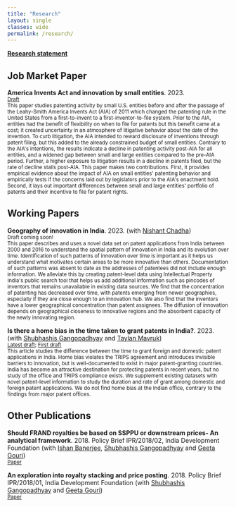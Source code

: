 ```yaml
---
title: "Research"
layout: single
classes: wide
permalink: /research/
---
```


[**Research statement**](https://satyaki4.github.io/files/research_statement_satyaki.pdf)

## Job Market Paper

**America Invents Act and innovation by small entities**. 2023.
<br/><small>[Draft](https://satyaki4.github.io/files/JMP_satyaki.pdf)</small><br>
<small>
This paper studies patenting activity by small U.S. entities before and after the passage of the Leahy-Smith America Invents Act (AIA) of 2011 which changed the patenting rule in the United States from a first-to-invent to a first-inventor-to-file system. Prior to the AIA, entities had the benefit of flexibility on when to file for patents but this benefit came at a cost; it created uncertainty in an atmosphere of litigative behavior about the date of the invention. To curb litigation, the AIA intended to reward disclosure of inventions through patent filing, but this added to the already constrained budget of small entities. Contrary to the AIA's intentions, the results indicate a decline in patenting activity post-AIA for all entities, and a widened gap between small and large entities compared to the pre-AIA period. Further, a higher exposure to litigation results in a decline in patents filed, but the rate of decline stalls post-AIA. This paper makes two contributions. First, it provides empirical evidence about the impact of AIA on small entities' patenting behavior and empirically tests if the concerns laid out by legislators prior to the AIA's enactment hold. Second, it lays out important differences between small and large entities' portfolio of patents and their incentive to file for patent rights.
</small>

## Working Papers
**Geography of innovation in India**. 2023. (with [Nishant Chadha](https://www.idfresearch.org/team))
<br/><small>Draft coming soon!</small><br>
<small>
This paper describes and uses a novel data set on patent applications from India between 2000 and 2016 to understand the spatial pattern of innovation in India and its evolution over time. Identification of such patterns of innovation over time is important as it helps us understand what motivates certain areas to be more innovative than others. Documentation of such patterns was absent to date as the addresses of patentees did not include enough information. We alleviate this by creating patent-level data using Intellectual Property India's public search tool that helps us add additional information such as pincodes of inventors that remains unavailable in existing data sources. We find that the concentration of patenting has decreased over time, with patents emerging from newer geographies, especially if they are close enough to an innovation hub. We also find that the inventors have a lower geographical concentration than patent assignees. The diffusion of innovation depends on geographical closeness to innovative regions and the absorbent capacity of the newly innovating region.
</small>

**Is there a home bias in the time taken to grant patents in India?**. 2023.
(with [Shubhashis Gangopadhyay](https://www.idfresearch.org/team) and [Taylan Mavruk](https://www.gu.se/en/about/find-staff/taylanmavruk))
<br/><small>[Latest draft](http://ssrn.com/abstract=3403293); [First draft](https://satyaki4.github.io/files/grant_lag_draft_2019.pdf)</small><br>
<small>
This article studies the difference between the time to grant foreign and domestic patent applications in India. Home bias violates the TRIPS agreement and introduces invisible barriers to innovation, but is well-documented to exist in major patent-granting countries. India has become an attractive destination for protecting patents in recent years, but no study of the office and TRIPS compliance exists. We supplement existing datasets with novel patent-level information to study the duration and rate of grant among domestic and foreign patent applications. We do not find home bias at the Indian office, contrary to the findings from major patent offices.
</small>

## Other Publications

**Should FRAND royalties be based on SSPPU or downstream prices- An analytical framework**. 2018. Policy Brief IPR/2018/02, India Development Foundation
(with [Ishan Banerjee](https://twitter.com/ishanbanerjee?lang=en), [Shubhashis Gangopadhyay](https://www.idfresearch.org/team) and [Geeta Gouri](https://www.idfresearch.org/team))
<br/><small>[Paper](https://idfresearch.org/uploads/academic_papers/1628177104_Should%20FRAND%20royalties%20be%20based%20on%20SSPPU%20or%20downstream%20prices.pdf)</small><br>

**An exploration into royalty stacking and price posting**. 2018. Policy Brief IPR/2018/01, India Development Foundation
(with [Shubhashis Gangopadhyay](https://www.idfresearch.org/team) and [Geeta Gouri](https://www.idfresearch.org/team))
<br/><small>[Paper](https://idfresearch.org/uploads/academic_papers/1628176956_An%20Exploration%20into%20Royalty%20Stacking%20and%20Price%20Posting.pdf)</small><br>

